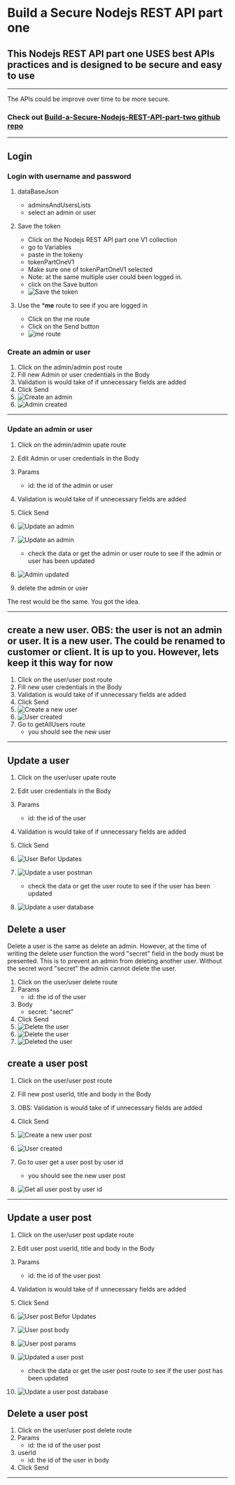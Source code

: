 # Build a Secure Nodejs REST API part one

## This Nodejs REST API part one USES best APIs practices  and is designed to be secure and easy to use

***

The APIs could be improve over time to be more secure.

### Check out [Build-a-Secure-Nodejs-REST-API-part-two github repo](https://github.com/rqkohistani/Build-a-Secure-Node-js-REST-API-part-two-with-mysql)

***

## Login

### Login with username and password

1. dataBaseJson
      - adminsAndUsersLists
      - select an admin or user
2. Save the token
    - Click on the Nodejs REST API part one V1 collection
    - go to Variables
    - paste in the tokeny
    - tokenPartOneV1
    - Make sure one of tokenPartOneV1 selected
    - Note: at the same multiple user could been logged in.
    - click on the Save button
    - ![Save the token](./GithubImages/loginToken.PNG)

3. Use the ***me** route to see if you are logged in
    - Click on the me route
    - Click on the Send button
    - ![me route](./GithubImages/meRoute.PNG)

### Create an admin or user

1. Click on the admin/admin post route
2. Fill new Admin or user credentials in the Body
3. Validation is would take of if unnecessary fields are added
4. Click Send
5. ![Create an admin](./GithubImages/newAdmin.PNG)
6. ![Admin created](./GithubImages/./GithubImages/newAdminCreated.PNG)

***

### Update an admin or user

1. Click on the admin/admin upate route
2. Edit Admin or user credentials in the Body
3. Params
    - id: the id of the admin or user
4. Validation is would take of if unnecessary fields are added
5. Click Send
6. ![Update an admin](./GithubImages/updateAdminBody.PNG)
7. ![Update an admin](./GithubImages/updateAdminParams.PNG)
    - check the data or get the admin or user route to see if the admin or user has been updated

8. ![Admin updated](./GithubImages/getAdminByAdminId.PNG)
9. delete the admin or user

The rest would be the same. You got the idea.

***

## create a new user. OBS: the user is not an admin or user. It is a new user. The could be renamed to customer or client. It is up to you. However, lets keep it this way for now

1. Click on the user/user post route
2. Fill new user credentials in the Body
3. Validation is would take of if unnecessary fields are added
4. Click Send
5. ![Create a new user](./GithubImages/newUser.PNG)
6. ![User created](./GithubImages/newUserCreated.PNG)
7. Go to getAllUsers route
    - you should see the new user

***

## Update a user

1. Click on the user/user upate route
2. Edit user credentials in the Body
3. Params
    - id: the id of the user
4. Validation is would take of if unnecessary fields are added
5. Click Send
6. ![User Befor Updates](./GithubImages/newUserBeforUpdates.PNG)
7. ![Update a user postman](./GithubImages/updateUserParams_body.PNG)
    - check the data or get the user route to see if the user has been updated

8. ![Update a user database](./GithubImages/updateUserParams_body_DB.PNG)

## Delete a user

Delete a user is the same as delete an admin. However, at the time of writing the delete user function the word "secret" field in the body must be presented. This is to prevent an admin from deleting another user. Without the secret word "secret" the admin cannot delete the user.

1. Click on the user/user delete route
2. Params
    - id: the id of the user
3. Body
    - secret: "secret"
4. Click Send
5. ![Delete the user](./GithubImages/deleteUserParamsId.PNG)
6. ![Delete the user](./GithubImages/deleteUserBody.PNG)
7. ![Deleted the user](./GithubImages/deleteUseDeleted.PNG)

## create a user post

1. Click on the user/user post route
2. Fill new post userId, title and body in the Body
3. OBS: Validation is would take of if unnecessary fields are added
4. Click Send
5. ![Create a new user post](./GithubImages/newUserPost.PNG)
6. ![User created](./GithubImages/newUserPostCreated.PNG)
7. Go to user get a user post by user id
    - you should see the new user post

8. ![Get all user post by user id](./GithubImages/newUserAllUserPostByUserId.PNG)

***

## Update a user post

1. Click on the user/user post update route
2. Edit user post userId, title and body in the Body
3. Params
    - id: the id of the user post
4. Validation is would take of if unnecessary fields are added
5. Click Send
6. ![User post Befor Updates](./GithubImages/userpostBeforeUpdates.PNG)
7. ![User post body](./GithubImages/updateApostByPostIdandUseridBody.PNG)
8. ![User post params](./GithubImages/updateApostByPostIdandUseridParams.PNG)
9. ![Updated a user post](./GithubImages/updateApostByPostIdandUserid.PNG)
    - check the data or get the user post route to see if the user post has been updated

10. ![Update a user post database](./GithubImages/updateUserPostParams_body_DB.PNG)

## Delete a user post

1. Click on the user/user post delete route
2. Params
    - id: the id of the user post
3. userId
    - id: the id of the user in body
4. Click Send

***

